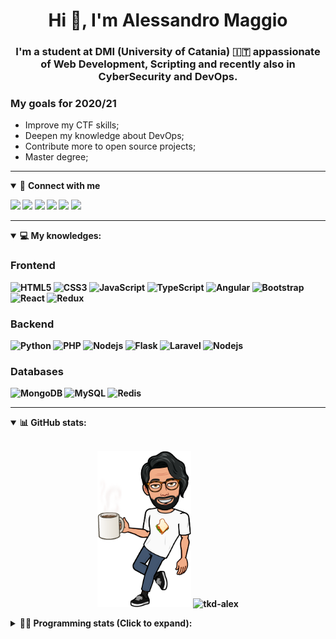 <h1 align="center">Hi 👋, I'm Alessandro Maggio</h1>
<h3 align="center">I'm a student at DMI (University of Catania) 🇮🇹 appassionate of Web Development, Scripting and recently also in CyberSecurity and DevOps.</h3>

### My goals for 2020/21
- Improve my CTF skills;
- Deepen my knowledge about DevOps;
- Contribute more to open source projects;
- Master degree;

____

<details open>
<summary>🤝 <b>Connect with me<b></summary>

<p align = "center">

[<img src="https://img.shields.io/badge/twitter-1DA1F2.svg?&style=for-the-badge&logo=twitter&logoColor=white" />](https://twitter.com/TkdAxel)
[<img src ="https://img.shields.io/badge/portfolio-web-%23.svg?&style=for-the-badge&logo=&logoColor=white%22">](https://alessandromaggio.it/)
[<img src ="https://img.shields.io/badge/Telegram-1ca0f1.svg?&style=for-the-badge&logo=Telegram&logoColor=white%22&link=https://t.me/TkdAlex">](https://t.me/TkdAlex/)
[<img src="https://img.shields.io/badge/gmail-c14438.svg?&style=for-the-badge&logo=Gmail&logoColor=white&link=mailto:alex.tkd.alex@gmail.com"/>](mailto:alex.tkd.alex@gmail.com)
[<img src="https://img.shields.io/badge/linkedin-0077B5.svg?&style=for-the-badge&logo=linkedin&logoColor=white" />](https://www.linkedin.com/in/aalessandromaggio/)
[<img src = "https://img.shields.io/badge/instagram-E4405F.svg?&style=for-the-badge&logo=instagram&logoColor=white">](https://www.instagram.com/tkd_alex/)
<!--- [![Visits Badge](https://badges.pufler.dev/visits/tkd-alex/tkd-alex?style=for-the-badge&color=blue)](https://github.com/tkd-alex/tkd-alex) -->

</p>

</details>

---

<details open>
<summary>💻 <b>My knowledges</b>: </summary>

### Frontend
![HTML5](https://img.shields.io/badge/-HTML5-E34F26.svg?style=for-the-badge&logo=html5&logoColor=ffffff)
![CSS3](https://img.shields.io/badge/-CSS3-1572B6.svg?style=for-the-badge&logo=css3)
![JavaScript](https://img.shields.io/badge/-JavaScript-282C34?style=for-the-badge&logo=javascript)
![TypeScript](https://img.shields.io/badge/-TypeScript-007ACC?style=for-the-badge&logo=typescript)
![Angular](https://img.shields.io/badge/-Angular-DD0031?style=for-the-badge&logo=angular)
![Bootstrap](https://img.shields.io/badge/-Bootstrap-563D7C.svg?style=for-the-badge&logo=bootstrap)
![React](https://img.shields.io/badge/-React-282C34.svg?style=for-the-badge&logo=react&logoColor=ffffff)
![Redux](https://img.shields.io/badge/-Redux-764ABC.svg?style=for-the-badge&logo=redux)

### Backend
![Python](https://img.shields.io/badge/-Python-3776AB.svg?style=for-the-badge&logo=Python&logoColor=ffffff)
![PHP](https://img.shields.io/badge/-PHP-777BB4.svg?style=for-the-badge&logo=PHP&logoColor=ffffff)
![Nodejs](https://img.shields.io/badge/-Bash-4EAA25.svg?style=for-the-badge&logo=gnu-bash&logoColor=ffffff)
![Flask](https://img.shields.io/badge/-Flask-282C34.svg?style=for-the-badge&logo=flask)
![Laravel](https://img.shields.io/badge/-Laravel-FF2D20.svg?style=for-the-badge&logo=laravel&logoColor=ffffff)
![Nodejs](https://img.shields.io/badge/-Nodejs-339933.svg?style=for-the-badge&logo=Node.js&logoColor=ffffff)

### Databases
![MongoDB](https://img.shields.io/badge/-MongoDB-47A248?style=for-the-badge&logo=mongodb&logoColor=ffffff)
![MySQL](https://img.shields.io/badge/-MySQL-4479A1?style=for-the-badge&logo=mysql&logoColor=ffffff)
![Redis](https://img.shields.io/badge/-Redis-DC382D?style=for-the-badge&logo=Redis&logoColor=ffffff)

</details>

---

<details open>
 <summary>📊 <b>GitHub stats</b>: </summary>

<br>

<p align = "center">
    <img src="https://raw.githubusercontent.com/Tkd-Alex/tkd-alex/master/images/321517cd-ff68-41a7-b0d1-e765680568a7-8b6448d9-c944-4146-b633-adbdd25cb471-v1.png" height="250" />
    <img src="https://github-readme-stats.vercel.app/api?username=tkd-alex&show_icons=true&count_private=true&hide_border=true&line_height=25" alt="tkd-alex">
</p>

</design>

<details>
 <summary>👨‍💻 <b>Programming stats (Click to expand)</b>: </summary>
 
<!--START_SECTION:waka-->
**I'm an Early 🐤** 

```text
🌞 Morning    397 commits    █████░░░░░░░░░░░░░░░░░░░░   20.82% 
🌆 Daytime    762 commits    ██████████░░░░░░░░░░░░░░░   39.96% 
🌃 Evening    692 commits    █████████░░░░░░░░░░░░░░░░   36.29% 
🌙 Night      56 commits     ░░░░░░░░░░░░░░░░░░░░░░░░░   2.94%

```
📅 **I'm Most Productive on Wednesday** 

```text
Monday       311 commits    ████░░░░░░░░░░░░░░░░░░░░░   16.31% 
Tuesday      300 commits    ████░░░░░░░░░░░░░░░░░░░░░   15.73% 
Wednesday    343 commits    ████░░░░░░░░░░░░░░░░░░░░░   17.99% 
Thursday     315 commits    ████░░░░░░░░░░░░░░░░░░░░░   16.52% 
Friday       251 commits    ███░░░░░░░░░░░░░░░░░░░░░░   13.16% 
Saturday     214 commits    ██░░░░░░░░░░░░░░░░░░░░░░░   11.22% 
Sunday       173 commits    ██░░░░░░░░░░░░░░░░░░░░░░░   9.07%

```


📊 **This Week I Spent My Time On** 

```text
⌚︎ Time Zone: Europe/Rome

💬 Programming Languages: 
Python                   24 hrs 49 mins      ████████████████████░░░░░   82.54% 
Other                    1 hr 54 mins        █░░░░░░░░░░░░░░░░░░░░░░░░   6.35% 
YAML                     51 mins             ░░░░░░░░░░░░░░░░░░░░░░░░░   2.83% 
Text                     46 mins             ░░░░░░░░░░░░░░░░░░░░░░░░░   2.6% 
C++                      42 mins             ░░░░░░░░░░░░░░░░░░░░░░░░░   2.35%

🔥 Editors: 
VS Code                  26 hrs 35 mins      ██████████████████████░░░   88.39% 
Sublime Text             3 hrs 29 mins       ███░░░░░░░░░░░░░░░░░░░░░░   11.61%

🐱‍💻 Projects: 
Twitch-Channel-Points-Min22 hrs 57 mins      ███████████████████░░░░░░   76.34% 
Unknown Project          3 hrs 2 mins        ██░░░░░░░░░░░░░░░░░░░░░░░   10.1% 
Twitch-Channel-Points-Min1 hr 52 mins        █░░░░░░░░░░░░░░░░░░░░░░░░   6.25% 
myStore                  1 hr 12 mins        █░░░░░░░░░░░░░░░░░░░░░░░░   4.04% 
tdesktop-1.3.13          51 mins             ░░░░░░░░░░░░░░░░░░░░░░░░░   2.84%

💻 Operating System: 
Linux                    30 hrs 4 mins       █████████████████████████   100.0%

```

**I Mostly Code in Python** 

```text
Python                   28 repos            ██████████░░░░░░░░░░░░░░░   40.58% 
JavaScript               11 repos            ████░░░░░░░░░░░░░░░░░░░░░   15.94% 
PHP                      5 repos             █░░░░░░░░░░░░░░░░░░░░░░░░   7.25% 
CSS                      5 repos             █░░░░░░░░░░░░░░░░░░░░░░░░   7.25% 
HTML                     5 repos             █░░░░░░░░░░░░░░░░░░░░░░░░   7.25%

```



<!--END_SECTION:waka-->

</details>
